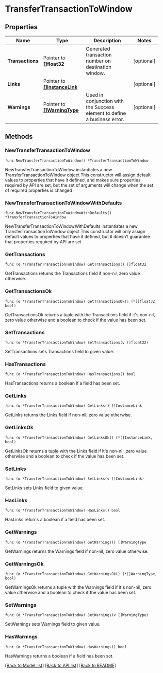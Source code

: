 # TransferTransactionToWindow

## Properties

Name | Type | Description | Notes
------------ | ------------- | ------------- | -------------
**Transactions** | Pointer to **[]float32** | Generated transaction number on destination window. | [optional] 
**Links** | Pointer to [**[]InstanceLink**](InstanceLink.md) |  | [optional] 
**Warnings** | Pointer to [**[]WarningType**](WarningType.md) | Used in conjunction with the Success element to define a business error. | [optional] 

## Methods

### NewTransferTransactionToWindow

`func NewTransferTransactionToWindow() *TransferTransactionToWindow`

NewTransferTransactionToWindow instantiates a new TransferTransactionToWindow object
This constructor will assign default values to properties that have it defined,
and makes sure properties required by API are set, but the set of arguments
will change when the set of required properties is changed

### NewTransferTransactionToWindowWithDefaults

`func NewTransferTransactionToWindowWithDefaults() *TransferTransactionToWindow`

NewTransferTransactionToWindowWithDefaults instantiates a new TransferTransactionToWindow object
This constructor will only assign default values to properties that have it defined,
but it doesn't guarantee that properties required by API are set

### GetTransactions

`func (o *TransferTransactionToWindow) GetTransactions() []float32`

GetTransactions returns the Transactions field if non-nil, zero value otherwise.

### GetTransactionsOk

`func (o *TransferTransactionToWindow) GetTransactionsOk() (*[]float32, bool)`

GetTransactionsOk returns a tuple with the Transactions field if it's non-nil, zero value otherwise
and a boolean to check if the value has been set.

### SetTransactions

`func (o *TransferTransactionToWindow) SetTransactions(v []float32)`

SetTransactions sets Transactions field to given value.

### HasTransactions

`func (o *TransferTransactionToWindow) HasTransactions() bool`

HasTransactions returns a boolean if a field has been set.

### GetLinks

`func (o *TransferTransactionToWindow) GetLinks() []InstanceLink`

GetLinks returns the Links field if non-nil, zero value otherwise.

### GetLinksOk

`func (o *TransferTransactionToWindow) GetLinksOk() (*[]InstanceLink, bool)`

GetLinksOk returns a tuple with the Links field if it's non-nil, zero value otherwise
and a boolean to check if the value has been set.

### SetLinks

`func (o *TransferTransactionToWindow) SetLinks(v []InstanceLink)`

SetLinks sets Links field to given value.

### HasLinks

`func (o *TransferTransactionToWindow) HasLinks() bool`

HasLinks returns a boolean if a field has been set.

### GetWarnings

`func (o *TransferTransactionToWindow) GetWarnings() []WarningType`

GetWarnings returns the Warnings field if non-nil, zero value otherwise.

### GetWarningsOk

`func (o *TransferTransactionToWindow) GetWarningsOk() (*[]WarningType, bool)`

GetWarningsOk returns a tuple with the Warnings field if it's non-nil, zero value otherwise
and a boolean to check if the value has been set.

### SetWarnings

`func (o *TransferTransactionToWindow) SetWarnings(v []WarningType)`

SetWarnings sets Warnings field to given value.

### HasWarnings

`func (o *TransferTransactionToWindow) HasWarnings() bool`

HasWarnings returns a boolean if a field has been set.


[[Back to Model list]](../README.md#documentation-for-models) [[Back to API list]](../README.md#documentation-for-api-endpoints) [[Back to README]](../README.md)


